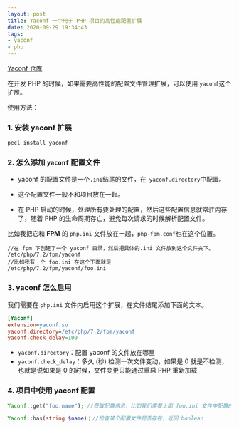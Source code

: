 ```yaml
---
layout: post
title: Yaconf 一个用于 PHP 项目的高性能配置扩展
date: 2020-09-29 19:34:43
tags: 
- yaconf
- php
---
```


[Yaconf 仓库](https://github.com/laruence/yaconf)

在开发 PHP 的时候，如果需要高性能的配置文件管理扩展，可以使用 `yaconf`这个扩展。

使用方法：

### 1. 安装 yaconf 扩展

```bash
pecl install yaconf
```

### 2. 怎么添加 `yaconf` 配置文件

- yaconf 的配置文件是一个`.ini`结尾的文件，在` yaconf.directory`中配置。

- 这个配置文件一般不和项目放在一起。

- 在 PHP 启动的时候，处理所有要处理的配置，然后这些配置信息就常驻内存了，随着 PHP 的生命周期存亡，避免每次请求的时候解析配置文件。

比如我把它和 **FPM** 的 `php.ini` 文件放在一起，`php-fpm.conf`也在这个位置。

```
//在 fpm 下创建了一个 yaconf 目录，然后把具体的.ini 文件放到这个文件夹下。
/etc/php/7.2/fpm/yaconf
//比如我有一个 foo.ini 在这个下面就是
/etc/php/7.2/fpm/yaconf/foo.ini
```

### 3. yaconf 怎么启用

我们需要在 `php.ini` 文件内启用这个扩展，在文件结尾添加下面的文本。

```ini
[Yaconf]
extension=yaconf.so
yaconf.directory=/etc/php/7.2/fpm/yaconf
yaconf.check_delay=100
```

- `yaconf.directory`：配置 yaconf 的文件放在哪里
- `yaconf.check_delay`：多久 (秒) 检测一次文件变动，如果是 0 就是不检测，也就是说如果是 0 的时候，文件变更只能通过重启 PHP 重新加载

### 4. 项目中使用 yaconf 配置

```php
Yaconf::get("foo.name"); //获取配置信息，比如我们需要上面 foo.ini 文件中配置的 name 参数，foo 就是文件名，name 就是参数名

Yaconf::has(string $name)；//检查某个配置文件是否存在，返回 boolean
```

